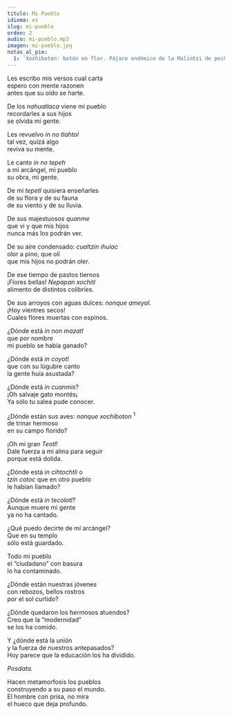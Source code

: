 ```yaml
---
titulo: Mi Pueblo
idioma: es
slug: mi-pueblo
orden: 2
audio: mi-pueblo.mp3
imagen: mi-pueblo.jpg
notas_al_pie:
  1: 'Xoxhiboton: botón en flor. Pájaro endémico de la Malintzi de pecho anaranjado que cuando se posa en la punta de los encinos, asemejan flores en botón, de ahí su nombre <i>xochiboton</i>.'
---
```


Les escribo mis versos cual carta<br>
espero con mente razonen<br>
antes que su oído se harte.<br>

De los _nahuatlaca_ viene mi pueblo<br>
recordarles a sus hijos<br>
se olvida mi gente.<br>

Les revuelvo _in no tlahtol_<br>
tal vez, quizá algo<br>
reviva su mente.<br>

Le canto _in no tepeh_<br>
a mi arcángel, mi pueblo<br>
su obra, mi gente.<br>

De mi _tepetl_ quisiera enseñarles <br>
de su flora y de su fauna<br>
de su viento y de su lluvia.<br>

De sus majestuosos _quanme_<br>
que vi y que mis hijos<br>
nunca más los podrán ver.<br>

De su aire condensado: _cualtzin ihuiac_<br>
olor a pino, que olí<br>
que mis hijos no podrán oler.<br>

De ese tiempo de pastos tiernos<br>
¡Flores bellas! _Nepapan xochitl_<br>
alimento de distintos colibríes. <br>

De sus arroyos con aguas dulces: _nonque ameyal_.<br>
¡Hoy vientres secos!<br>
Cuales flores muertas con espinos.<br>

¿Dónde está _in non mazatl_<br>
que por nombre<br>
mi pueblo se había ganado?<br>

¿Dónde está _in coyotl_<br>
que con su lúgubre canto<br>
la gente huía asustada?<br>

¿Dónde está _in cuanmis_?<br>
¡Oh salvaje gato montés¡<br>
Ya sólo tu salea pude conocer.<br>

¿Dónde están sus aves: _nonque xochiboton_ <sup>1</sup><br>
de trinar hermoso<br>
en su campo florido? <br>

¡Oh mi gran _Teotl_!<br>
Dale fuerza a mi alma para seguir<br>
porque está dolida.<br>

¿Dónde está _in cihtochtli_ o<br>
_tzin cotoc_ que en otro pueblo<br>
le habían llamado?<br>

¿Dónde está _in tecolotl_?<br>
Aunque muere mi gente<br>
ya no ha cantado.<br>

¿Qué puedo decirte de mí arcángel?<br>
Que en su templo<br>
sólo está guardado.<br>

Todo mi pueblo <br>
el “ciudadano” con basura<br>
lo ha contaminado.<br>

¿Dónde están nuestras jóvenes<br>
con rebozos, bellos rostros<br>
por el sol curtido? <br>

¿Dónde quedaron los hermosos atuendos?<br>
Creo que la “modernidad”<br>
se los ha comido.<br>

Y ¿dónde está la unión<br>
y la fuerza de nuestros antepasados?<br>
Hoy parece que la educación los ha dividido.<br>

_Posdata._

Hacen metamorfosis los pueblos<br>
construyendo a su paso el mundo.<br>
El hombre con prisa, no mira<br>
el hueco que deja profundo.<br>

